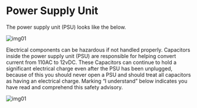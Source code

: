 # Power Supply Unit

The power supply unit (PSU) looks like the below.

![img01](./assets/q1a.png)

Electrical components can be hazardous if not handled properly. Capacitors inside the power supply unit (PSU) are responsible for helping convert current from 110AC to 12vDC. These Capacitors can continue to hold a significant electrical charge even after the PSU has been unplugged, because of this you should never open a PSU and should treat all capacitors as having an electrical charge. Marking “I understand” below indicates you have read and comprehend this safety advisory.

![img01](./assets/q1b.png)
